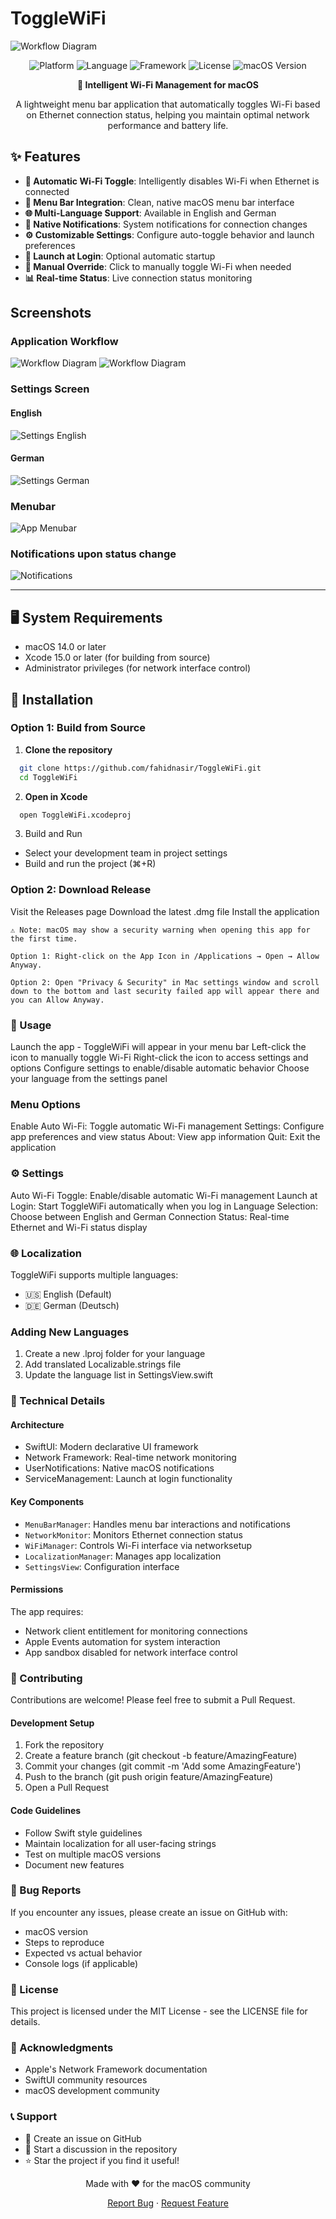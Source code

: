 # ToggleWiFi

![Workflow Diagram](Screens/app-togglewifi.png)


<div align="center">
  <img src="https://img.shields.io/badge/Platform-macOS-blue.svg" alt="Platform">
  <img src="https://img.shields.io/badge/Language-Swift-orange.svg" alt="Language">
  <img src="https://img.shields.io/badge/Framework-SwiftUI-green.svg" alt="Framework">
  <img src="https://img.shields.io/badge/License-MIT-yellow.svg" alt="License">
  <img src="https://img.shields.io/badge/macOS-14.0+-purple.svg" alt="macOS Version">
</div>

<p align="center">
  <strong>🔌 Intelligent Wi-Fi Management for macOS</strong>
</p>

<p align="center">
  A lightweight menu bar application that automatically toggles Wi-Fi based on Ethernet connection status, helping you maintain optimal network performance and battery life.
</p>

## ✨ Features

- **🔄 Automatic Wi-Fi Toggle**: Intelligently disables Wi-Fi when Ethernet is connected
- **📱 Menu Bar Integration**: Clean, native macOS menu bar interface
- **🌐 Multi-Language Support**: Available in English and German
- **🔔 Native Notifications**: System notifications for connection changes
- **⚙️ Customizable Settings**: Configure auto-toggle behavior and launch preferences
- **🚀 Launch at Login**: Optional automatic startup
- **🎯 Manual Override**: Click to manually toggle Wi-Fi when needed
- **📊 Real-time Status**: Live connection status monitoring

## Screenshots

### Application Workflow

![Workflow Diagram](Screens/app-togglewifi2.png)
![Workflow Diagram](Screens/toggle-wifi_workflow.jpeg)

### Settings Screen

#### English

![Settings English](Screens/settings_english.jpg)

#### German

![Settings German](Screens/settings_german.jpg)

### Menubar

![App Menubar](Screens/app_menubar.jpg)

### Notifications upon status change

![Notifications](Screens/notifications.jpg)

---

## 🖥️ System Requirements

- macOS 14.0 or later
- Xcode 15.0 or later (for building from source)
- Administrator privileges (for network interface control)

## 🚀 Installation

### Option 1: Build from Source

1. **Clone the repository**

```bash
  git clone https://github.com/fahidnasir/ToggleWiFi.git
  cd ToggleWiFi
```

2. **Open in Xcode**

```bash
  open ToggleWiFi.xcodeproj
```

3. Build and Run

- Select your development team in project settings
- Build and run the project (⌘+R)

### Option 2: Download Release

Visit the Releases page
Download the latest .dmg file
Install the application

    ⚠️ Note: macOS may show a security warning when opening this app for the first time.

    Option 1: Right-click on the App Icon in /Applications → Open → Allow Anyway.

    Option 2: Open "Privacy & Security" in Mac settings window and scroll down to the bottom and last security failed app will appear there and you can Allow Anyway.

### 🎯 Usage

Launch the app - ToggleWiFi will appear in your menu bar
Left-click the icon to manually toggle Wi-Fi
Right-click the icon to access settings and options
Configure settings to enable/disable automatic behavior
Choose your language from the settings panel

### Menu Options

Enable Auto Wi-Fi: Toggle automatic Wi-Fi management
Settings: Configure app preferences and view status
About: View app information
Quit: Exit the application

### ⚙️ Settings

Auto Wi-Fi Toggle: Enable/disable automatic Wi-Fi management
Launch at Login: Start ToggleWiFi automatically when you log in
Language Selection: Choose between English and German
Connection Status: Real-time Ethernet and Wi-Fi status display

### 🌐 Localization

ToggleWiFi supports multiple languages:

- 🇺🇸 English (Default)
- 🇩🇪 German (Deutsch)

### Adding New Languages

1. Create a new .lproj folder for your language
2. Add translated Localizable.strings file
3. Update the language list in SettingsView.swift

### 🔧 Technical Details

#### Architecture

- SwiftUI: Modern declarative UI framework
- Network Framework: Real-time network monitoring
- UserNotifications: Native macOS notifications
- ServiceManagement: Launch at login functionality

#### Key Components

- `MenuBarManager`: Handles menu bar interactions and notifications
- `NetworkMonitor`: Monitors Ethernet connection status
- `WiFiManager`: Controls Wi-Fi interface via networksetup
- `LocalizationManager`: Manages app localization
- `SettingsView`: Configuration interface

#### Permissions

The app requires:

- Network client entitlement for monitoring connections
- Apple Events automation for system interaction
- App sandbox disabled for network interface control

### 🤝 Contributing

Contributions are welcome! Please feel free to submit a Pull Request.

#### Development Setup

1. Fork the repository
1. Create a feature branch (git checkout -b feature/AmazingFeature)
1. Commit your changes (git commit -m 'Add some AmazingFeature')
1. Push to the branch (git push origin feature/AmazingFeature)
1. Open a Pull Request

#### Code Guidelines

- Follow Swift style guidelines
- Maintain localization for all user-facing strings
- Test on multiple macOS versions
- Document new features

### 🐛 Bug Reports

If you encounter any issues, please create an issue on GitHub with:

- macOS version
- Steps to reproduce
- Expected vs actual behavior
- Console logs (if applicable)

### 📄 License

This project is licensed under the MIT License - see the LICENSE file for details.

### 🙏 Acknowledgments

- Apple's Network Framework documentation
- SwiftUI community resources
- macOS development community

### 📞 Support

- 📧 Create an issue on GitHub
- 💬 Start a discussion in the repository
- ⭐ Star the project if you find it useful!

<div align="center">
  <p>Made with ❤️ for the macOS community</p>
  <p>
    <a href="https://github.com/fahidnasir/ToggleWiFi/issues"
      >Report Bug</a
    >
    ·
    <a href="https://github.com/fahidnasir/ToggleWiFi/issues"
      >Request Feature</a
    >
  </p>
</div>
